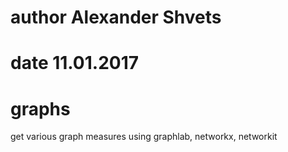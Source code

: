 # author Alexander Shvets
# date 11.01.2017
# graphs
get various graph measures using graphlab, networkx, networkit
